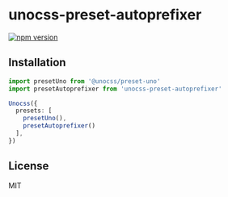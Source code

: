 # unocss-preset-autoprefixer
[![npm version](https://badge.fury.io/js/unocss-preset-autoprefixer.svg)](https://badge.fury.io/js/unocss-preset-autoprefixer)
## Installation

```ts
import presetUno from '@unocss/preset-uno'
import presetAutoprefixer from 'unocss-preset-autoprefixer'

Unocss({
  presets: [
    presetUno(),
    presetAutoprefixer()
  ],
})
```

## License

MIT
